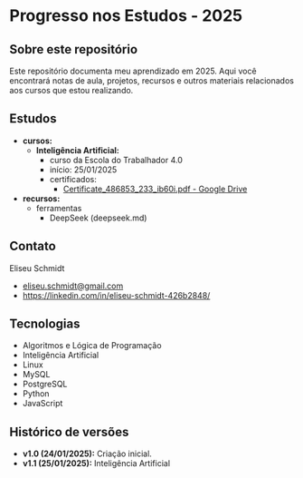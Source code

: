 # Progresso nos Estudos - 2025

## Sobre este repositório

Este repositório documenta meu aprendizado em 2025. Aqui você encontrará notas de aula, projetos, recursos e outros materiais relacionados aos cursos que estou realizando.

## Estudos

* **cursos:**
  * **Inteligência Artificial:**
    * curso da Escola do Trabalhador 4.0
    * início: 25/01/2025
    * certificados:
      * [Certificate_486853_233_ib60i.pdf - Google Drive](https://drive.google.com/file/d/1NHbGIbNABYL8oKVgBmqzrMa0G2Gdtiix/view?usp=drive_link)
* **recursos:**
  * ferramentas
    * DeepSeek (deepseek.md)

## Contato

Eliseu Schmidt

* eliseu.schmidt@gmail.com
* https://linkedin.com/in/eliseu-schmidt-426b2848/

## Tecnologias

* Algoritmos e Lógica de Programação
* Inteligência Artificial
* Linux
* MySQL
* PostgreSQL
* Python
* JavaScript

## Histórico de versões

* **v1.0 (24/01/2025):** Criação inicial.
* **v1.1 (25/01/2025):** Inteligência Artificial

# 
